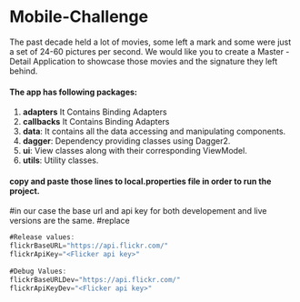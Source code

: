 # Mobile-Challenge

The past decade held a lot of movies, some left a mark and some were just a set of 24-60
pictures per second. We would like you to create a Master - Detail Application to showcase
those movies and the signature they left behind.


#### The app has following packages:
1. **adapters** It Contains Binding Adapters
2. **callbacks** It Contains Binding Adapters
3. **data**: It contains all the data accessing and manipulating components.
4. **dagger**: Dependency providing classes using Dagger2.
5. **ui**: View classes along with their corresponding ViewModel.
6. **utils**: Utility classes.

#### copy and paste those lines to local.properties file in order to run the project.
#in our case the base url and api key for both developement and live versions are the same.
#replace 

```gradle
#Release values:
flickrBaseURL="https://api.flickr.com/"
flickrApiKey="<Flicker api key>"
  
#Debug Values:
flickrBaseURLDev="https://api.flickr.com/"
flickrApiKeyDev="<Flicker api key>"

```
